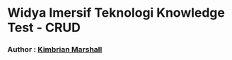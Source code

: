# Widya Imersif Teknologi Knowledge Test - CRUD

### Author : [Kimbrian Marshall](https://cimbraien.id)
